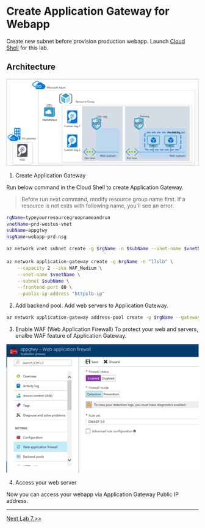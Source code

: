 # Create Application Gateway for Webapp
Create new subnet before provision production webapp. Launch [Cloud Shell](https://docs.microsoft.com/en-us/azure/cloud-shell/quickstart) for this lab.

## Architecture 
![alt text](/3.%20Hands%20on%20Labs/images/3.5.png)

1. Create Application Gateway

Run below command in the Cloud Shell to create Application Gateway.

> Before run next command, modify resource group name first.
> If a resource is not exits with following name, you'll see an error.
```bash
rgName=typeyourresourcegruopnameandrun
vnetName=prd-westus-vnet
subName=appgtwy
nsgName=webapp-prd-nsg
```

```bash
az network vnet subnet create -g $rgName -n $subName --vnet-name $vnetName --address-prefix 10.1.101.0/24 --network-security-group $nsgName

az network application-gateway create -g $rgName -n "l7slb" \
    --capacity 2 --sku WAF_Medium \
    --vnet-name $vnetName \
    --subnet $subName \
    --frontend-port 80 \
    --public-ip-address "httpslb-ip"     
```

2. Add backend pool. 
Add web servers to Application Gateway.

```bash
az network application-gateway address-pool create -g $rgName --gateway-name "l7slb" -n "webpool" --servers 10.1.1.4 10.1.1.5
```

3. Enable WAF (Web Application Firewall)
To protect your web and servers, enalbe WAF feature of Application Gateway.

![appgateway waf](./images/3.6.1.png)


4. Access your web server

Now you can access your webapp via Application Gateway Public IP address.

---

[Next Lab 7.>>](https://github.com/xlegend1024/az-infra-wrkshp-101/tree/master/3.%20Hands%20on%20Labs/3.7.%20Remove%20resources)